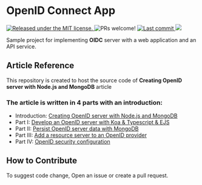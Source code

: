 # OpenID Connect App

<p>
    <a href="https://github.com/ebrahimmfadae/openid-connect-app/blob/main/LICENSE" target="_blank">
        <img src="https://img.shields.io/badge/license-MIT-blue.svg" alt="Released under the MIT license." />
    </a>
    <a>
        <img src="https://img.shields.io/badge/PRs-welcome-brightgreen.svg" alt="PRs welcome!" />
    </a>
    <a href="https://github.com/ebrahimmfadae/openid-connect-app/last-commit" target="_blank">
        <img src="https://img.shields.io/github/last-commit/ebrahimmfadae/openid-connect-app? style=flat-square" alt="Last commit">
    </a>
    <a href="https://github.com/ebrahimmfadae/openid-connect-app/issues" target="_blank">
        <img src="https://img.shields.io/github/issues/ebrahimmfadae/openid-connect-app? style=flat-square"/>
    </a>
</p>

<p>
  Sample project for implementing <b>OIDC</b> server with a web application and an API service.
</p>

## Article Reference

This repository is created to host the source code of **Creating OpenID server with Node.js and MongoDB** article

### The article is written in 4 parts with an introduction:

- Introduction: [Creating OpenID server with Node.js and MongoDB](https://dev.to/ebrahimmfadae/setup-openid-with-nodejs-and-mongodb-451j)
- Part I: [Develop an OpenID server with Koa & Typescript & EJS](https://dev.to/ebrahimmfadae/develop-an-openid-server-with-nodejs-typescript-9n1)
- Part II: [Persist OpenID server data with MongoDB](https://dev.to/ebrahimmfadae/persist-openid-server-data-with-mongodb-5f95)
- Part III: [Add a resource server to an OpenID provider](https://dev.to/ebrahimmfadae/add-a-resource-server-to-an-openid-provider-noo)
- Part IV: [OpenID security configuration](https://dev.to/ebrahimmfadae/openid-security-configuration-4nn8)

## How to Contribute

To suggest code change, Open an issue or create a pull request.
